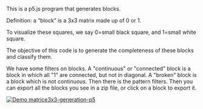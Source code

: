 This is a p5.js program that generates blocks.

Definition: a “block” is a 3x3 matrix made up of 0 or 1.

To visualize these squares, we say 0=small black square, and 1=small white square.

The objective of this code is to generate the completeness of these blocks and classify them.

We have some filters on blocks. A "continuous" or "connected" block is a block in which all "1" are connected, but not in diagonal.
A "broken" block is a block which is not continuous.
Then there is the pattern filters.
Then you can export all the blocks you see in a zip file, or click on a block to export it.

[![Demo matrice3x3-generation-p5](https://github.com/ahmnot/matrice3x3-generation/blob/main/example%20video.gif)
](https://www.youtube.com/watch?v=Y9bNTE-mXM0)

